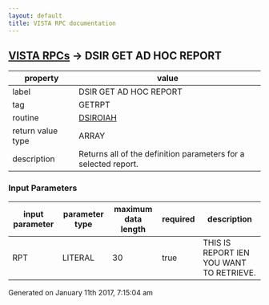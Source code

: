 ```yaml
---
layout: default
title: VISTA RPC documentation
---
```




## [VISTA RPCs](TableOfContent.md) &#8594; DSIR GET AD HOC REPORT 

 property | value 
--- | --- 
 label | DSIR GET AD HOC REPORT
 tag | GETRPT
 routine | [DSIROIAH](http://code.osehra.org/dox/Routine_DSIROIAH_source.html)
 return value type | ARRAY
 description | Returns all of the definition parameters for a selected report. 

### Input Parameters

| input parameter | parameter type | maximum data length | required | description | 
| --- | --- | --- | --- | --- | 
| RPT | LITERAL | 30 | true | THIS IS REPORT IEN YOU WANT TO RETRIEVE. | 




 Generated on January 11th 2017, 7:15:04 am